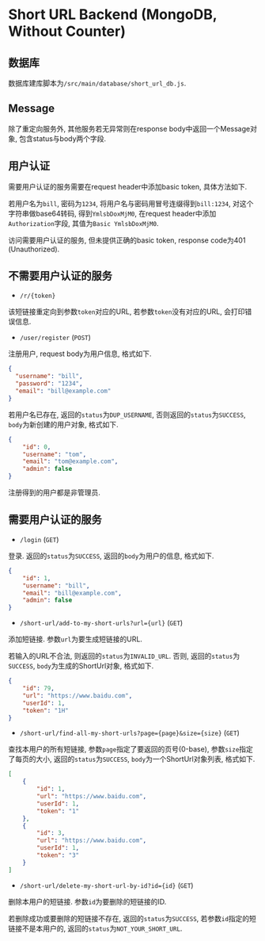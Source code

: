 # Short URL Backend (MongoDB, Without Counter)

## 数据库

数据库建库脚本为`/src/main/database/short_url_db.js`.

## Message

除了重定向服务外, 其他服务若无异常则在response body中返回一个Message对象, 包含status与body两个字段.

## 用户认证

需要用户认证的服务需要在request header中添加basic token, 具体方法如下.

若用户名为`bill`, 密码为`1234`, 将用户名与密码用冒号连缀得到`bill:1234`, 对这个字符串做base64转码,
得到`YmlsbDoxMjM0`, 在request header中添加`Authorization`字段, 其值为`Basic YmlsbDoxMjM0`.

访问需要用户认证的服务, 但未提供正确的basic token, response code为401 (Unauthorized).

## 不需要用户认证的服务

* `/r/{token}`

该短链接重定向到参数`token`对应的URL, 若参数`token`没有对应的URL, 会打印错误信息.

* `/user/register` (`POST`)

注册用户, request body为用户信息, 格式如下.
```json
{
  "username": "bill",
  "password": "1234",
  "email": "bill@example.com"
}
```

若用户名已存在, 返回的`status`为`DUP_USERNAME`, 否则返回的`status`为`SUCCESS`,
`body`为新创建的用户对象, 格式如下.
```json
{
    "id": 0,
    "username": "tom",
    "email": "tom@example.com",
    "admin": false
}
```

注册得到的用户都是非管理员.

## 需要用户认证的服务

* `/login` (`GET`)

登录. 返回的`status`为`SUCCESS`, 返回的`body`为用户的信息, 格式如下.
```json
{
    "id": 1,
    "username": "bill",
    "email": "bill@example.com",
    "admin": false
}
```

* `/short-url/add-to-my-short-urls?url={url}` (`GET`)

添加短链接. 参数`url`为要生成短链接的URL.

若输入的URL不合法, 则返回的`status`为`INVALID_URL`. 否则, 返回的`status`为`SUCCESS`,
`body`为生成的ShortUrl对象, 格式如下.
```json
{
    "id": 79,
    "url": "https://www.baidu.com",
    "userId": 1,
    "token": "1H"
}
```

* `/short-url/find-all-my-short-urls?page={page}&size={size}` (`GET`)

查找本用户的所有短链接, 参数`page`指定了要返回的页号(0-base), 参数`size`指定了每页的大小,
返回的`status`为`SUCCESS`, `body`为一个ShortUrl对象列表, 格式如下.

```json
[
    {
        "id": 1,
        "url": "https://www.baidu.com",
        "userId": 1,
        "token": "1"
    },
    {
        "id": 3,
        "url": "https://www.baidu.com",
        "userId": 1,
        "token": "3"
    }
]
```

* `/short-url/delete-my-short-url-by-id?id={id}` (`GET`)

删除本用户的短链接. 参数`id`为要删除的短链接的ID.

若删除成功或要删除的短链接不存在, 返回的`status`为`SUCCESS`, 若参数`id`指定的短链接不是本用户的,
返回的`status`为`NOT_YOUR_SHORT_URL`.
